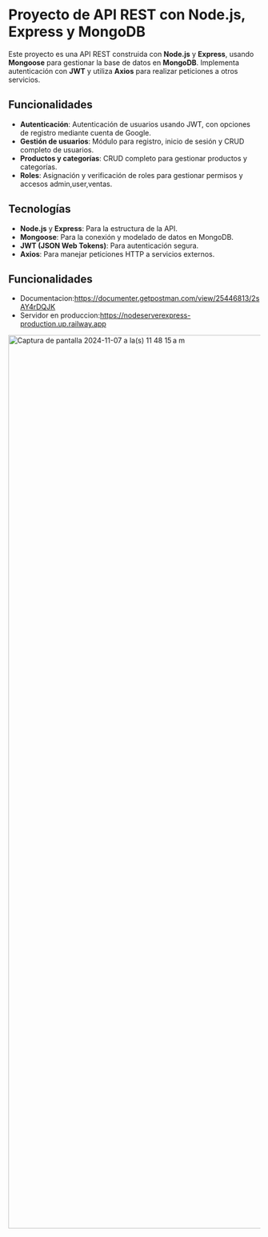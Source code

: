 # Proyecto de API REST con Node.js, Express y MongoDB

Este proyecto es una API REST construida con **Node.js** y **Express**, usando **Mongoose** para gestionar la base de datos en **MongoDB**. Implementa autenticación con **JWT** y utiliza **Axios** para realizar peticiones a otros servicios.

## Funcionalidades

- **Autenticación**: Autenticación de usuarios usando JWT, con opciones de registro mediante cuenta de Google.
- **Gestión de usuarios**: Módulo para registro, inicio de sesión y CRUD completo de usuarios.
- **Productos y categorías**: CRUD completo para gestionar productos y categorías.
- **Roles**: Asignación y verificación de roles para gestionar permisos y accesos admin,user,ventas.

## Tecnologías

- **Node.js** y **Express**: Para la estructura de la API.
- **Mongoose**: Para la conexión y modelado de datos en MongoDB.
- **JWT (JSON Web Tokens)**: Para autenticación segura.
- **Axios**: Para manejar peticiones HTTP a servicios externos.

## Funcionalidades

- Documentacion:https://documenter.getpostman.com/view/25446813/2sAY4rDQJK
- Servidor en produccion:https://nodeserverexpress-production.up.railway.app

<img width="1782" alt="Captura de pantalla 2024-11-07 a la(s) 11 48 15 a m" src="https://github.com/user-attachments/assets/8987671a-d643-4dbd-b9f6-1dbe669fffac">
